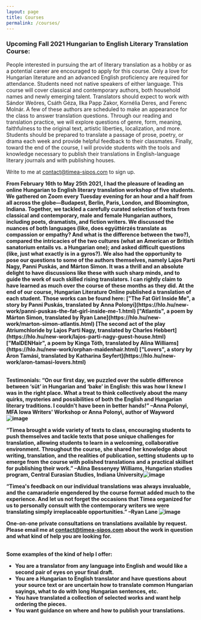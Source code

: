 ```yaml
---
layout: page
title: Courses
permalink: /courses/
---
```


### Upcoming Fall 2021 Hungarian to English Literary Translation Course:

People interested in pursuing the art of literary translation as a hobby or as a potential career are encouraged to apply for this course. Only a love for Hungarian literature and an advanced English proficiency are required for attendance. Students need not native speakers of either language. This course will cover classical and contemporary authors, both household names and newly emerging talent. Translators should expect to work with Sándor Weöres, Csáth Géza, Ilka Papp Zakor, Kornélia Deres, and Ferenc Molnár. A few of these authors are scheduled to make an appearance for the class to answer translation questions. Through our reading and translation practice, we will explore questions of genre, form, meaning, faithfulness to the original text, artistic liberties, localization, and more. Students should be prepared to translate a passage of prose, poetry, or drama each week and provide helpful feedback to their classmates. Finally, toward the end of the course, I will provide students with the tools and knowledge necessary to publish their translations in English-language literary journals and with publishing houses.
  
 
Write to me at [contact@timea-sipos.com](mailto:contact@timea-sipos.com?subject=Course%20-%20Intro%20Hungarian%20English%20Literature) to sign up.


<div stype="text-align:justify; text-justify:inter-word;">
  <b> From February 16th to May 25th 2021, I had the pleasure of leading an online Hungarian to English literary translation workshop of five students. We gathered 
    on Zoom every Tuesday evening for an hour and a half from all across the globe—Budapest, Berlin, Paris, London, and Bloomington, Indiana. Together, we tackled a 
    carefully curated selection of texts from classical and contemporary, male and female Hungarian authors, including poets, dramatists, and fiction writers. We 
    discussed the nuances of both languages (like, does együttérzés translate as compassion or empathy? And what is the difference between the two?), compared the 
    intricacies of the two cultures (what an American or British sanatorium entails vs. a Hungarian one); and asked difficult questions (like, just what exactly is 
    in a gyros?). We also had the opportunity to pose our questions to some of the authors themselves, namely Lajos Parti Nagy, Panni Puskás, and Márton Simon. It 
    was a thrill and an absolute delight to have discussions like these with such sharp minds, and to guide the work of such skilled rising translators. I can 
    rightly claim to have learned as much over the course of these months as they did. At the end of our course, Hungarian Literature Online published a translation 
    of each student. Those works can be found here: 
  ["The Fat Girl Inside Me", a story by Panni Puskás, translated by Anna Polonyi](https://hlo.hu/new-work/panni-puskas-the-fat-girl-inside-me-1.html)
  ["Atlantis", a poem by Márton Simon, translated by Ryan Lane](https://hlo.hu/new-work/marton-simon-atlantis.html)
  [The second act of the play Atriumchloride by Lajos Parti Nagy, translated by Charles Hebbert](https://hlo.hu/new-work/lajos-parti-nagy-guest-house.html)
  ["MaIDENHair", a poem by Kinga Tóth, translated by Alina Williams](https://hlo.hu/new-work/orphan-maidenhair.html)
  ["Lovers", a story by Áron Tamási, translated by Katharina Seyfert](https://hlo.hu/new-work/aron-tamasi-lovers.html)
  </div>
<br/>
  
  Testimonials:
  “On our first day, we puzzled over the subtle difference between ‘süt’ in Hungarian and ‘bake’ in English: this was how I knew I was in the right place. What a treat to think collectively about the many quirks, mysteries and possibilities of both the English and Hungarian literary traditions. I couldn't have been in better hands!” –Anna Polonyi, MFA Iowa Writers' Workshop or Anna Polonyi, author of Wayword ![image](https://user-images.githubusercontent.com/82834096/135731596-69ecbe9b-e7d9-46c2-967d-c44999ed7889.png)

  “Timea brought a wide variety of texts to class, encouraging students to push themselves and tackle texts that pose unique challenges for translation, allowing students to learn in a welcoming, collaborative environment. Throughout the course, she shared her knowledge about writing, translation, and the realities of publication, setting students up to emerge from the course with polished translations and a practical skillset for publishing their work.” –Alina Bessenyey Williams, Hungarian studies program, Central Eurasian Studies, Indiana University![image](https://user-images.githubusercontent.com/82834096/135731598-5274e7c2-7524-4d2b-a9e5-b52c632dbdf6.png)

  “Timea's feedback on our individual translations was always invaluable, and the camaraderie engendered by the course format added much to the experience. And let us not forget the occasions that Timea organized for us to personally consult with the contemporary writers we were translating simply irreplaceable opportunities.” –Ryan Lane ![image](https://user-images.githubusercontent.com/82834096/135731605-b01ae8e2-7562-4ea0-93ce-6e2c4b5f5559.png)


<div stype="text-align:justify; text-justify:inter-word;">
<b>One-on-one private consultations</b> on translations available by request. 
  Please email me at <a href="mailto:contact@timea-sipos.com?subject=Private Consultation">contact@timea-sipos.com</a> about the work in question and what kind of help you are looking for.
</div>
<br/>

Some examples of the kind of help I offer:
- You are a translator from any language into English and would like a second pair of eyes  on your final draft.
- You are a Hungarian to English translator and have questions about your source text or are uncertain how to translate common Hungarian sayings, what to do with 
  long Hungarian sentences, etc.
- You have translated a collection of selected works and want help ordering the pieces.
- You want guidance on where and how to publish your translations.
